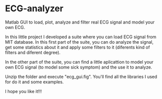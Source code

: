 # ECG-analyzer
Matlab GUI to load, plot, analyze and filter real ECG signal and model your own ECG.


In this little project I developed a suite where you can load ECG signal from MIT database. In this first part of the suite, you can do analyze the signal, get some statistics about it and apply some filters to it (diferents kind of filters and diferent degree).

In the other part of the suite, you can find a little aplicattion to model your own ECG signal (to model some sick symptom) and the use it to analyze.

Unzip the folder and execute "ecg_gui.fig". You'll find all the libraries I used for do it and some examples.

I hope you like it!!!
